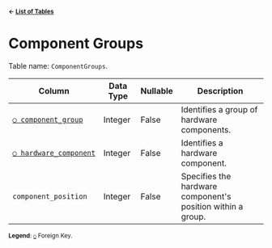 <sup>**← [List of Tables](../../README.md#metadatabase-schema)**</sup>

# Component Groups

Table name: `ComponentGroups`.

| Column                                           | Data Type | Nullable | Description                                                 |
| ------------------------------------------------ | --------- | -------- | ----------------------------------------------------------- |
| [`○ component_group`](component_group_index.md)  | Integer   | False    | Identifies a group of hardware components.                  |
| [`○ hardware_component`](hardware_components.md) | Integer   | False    | Identifies a hardware component.                            |
| `component_position`                             | Integer   | False    | Specifies the hardware component's position within a group. |

<sup>**Legend**: [`○`](component_groups.md) Foreign Key.</sup>

